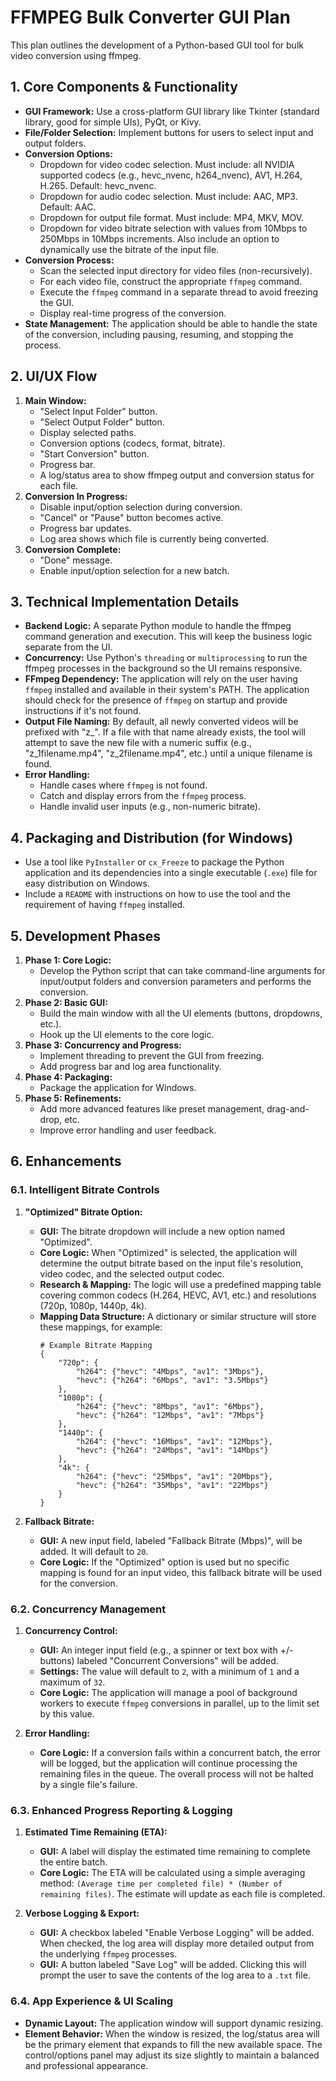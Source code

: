 # FFMPEG Bulk Converter GUI Plan

This plan outlines the development of a Python-based GUI tool for bulk video conversion using ffmpeg.

## 1. Core Components & Functionality

*   **GUI Framework:** Use a cross-platform GUI library like Tkinter (standard library, good for simple UIs), PyQt, or Kivy.
*   **File/Folder Selection:** Implement buttons for users to select input and output folders.
*   **Conversion Options:**
    *   Dropdown for video codec selection. Must include: all NVIDIA supported codecs (e.g., hevc_nvenc, h264_nvenc), AV1, H.264, H.265. Default: hevc_nvenc.
    *   Dropdown for audio codec selection. Must include: AAC, MP3. Default: AAC.
    *   Dropdown for output file format. Must include: MP4, MKV, MOV.
    *   Dropdown for video bitrate selection with values from 10Mbps to 250Mbps in 10Mbps increments. Also include an option to dynamically use the bitrate of the input file.
*   **Conversion Process:**
    *   Scan the selected input directory for video files (non-recursively).
    *   For each video file, construct the appropriate `ffmpeg` command.
    *   Execute the `ffmpeg` command in a separate thread to avoid freezing the GUI.
    *   Display real-time progress of the conversion.
*   **State Management:** The application should be able to handle the state of the conversion, including pausing, resuming, and stopping the process.

## 2. UI/UX Flow

1.  **Main Window:**
    *   "Select Input Folder" button.
    *   "Select Output Folder" button.
    *   Display selected paths.
    *   Conversion options (codecs, format, bitrate).
    *   "Start Conversion" button.
    *   Progress bar.
    *   A log/status area to show ffmpeg output and conversion status for each file.
2.  **Conversion In Progress:**
    *   Disable input/option selection during conversion.
    *   "Cancel" or "Pause" button becomes active.
    *   Progress bar updates.
    *   Log area shows which file is currently being converted.
3.  **Conversion Complete:**
    *   "Done" message.
    *   Enable input/option selection for a new batch.

## 3. Technical Implementation Details

*   **Backend Logic:** A separate Python module to handle the ffmpeg command generation and execution. This will keep the business logic separate from the UI.
*   **Concurrency:** Use Python's `threading` or `multiprocessing` to run the ffmpeg processes in the background so the UI remains responsive.
*   **FFmpeg Dependency:** The application will rely on the user having `ffmpeg` installed and available in their system's PATH. The application should check for the presence of `ffmpeg` on startup and provide instructions if it's not found.
*   **Output File Naming:** By default, all newly converted videos will be prefixed with "z_". If a file with that name already exists, the tool will attempt to save the new file with a numeric suffix (e.g., "z_1filename.mp4", "z_2filename.mp4", etc.) until a unique filename is found.
*   **Error Handling:**
    *   Handle cases where `ffmpeg` is not found.
    *   Catch and display errors from the `ffmpeg` process.
    *   Handle invalid user inputs (e.g., non-numeric bitrate).

## 4. Packaging and Distribution (for Windows)

*   Use a tool like `PyInstaller` or `cx_Freeze` to package the Python application and its dependencies into a single executable (`.exe`) file for easy distribution on Windows.
*   Include a `README` with instructions on how to use the tool and the requirement of having `ffmpeg` installed.

## 5. Development Phases

1.  **Phase 1: Core Logic:**
    *   Develop the Python script that can take command-line arguments for input/output folders and conversion parameters and performs the conversion.
2.  **Phase 2: Basic GUI:**
    *   Build the main window with all the UI elements (buttons, dropdowns, etc.).
    *   Hook up the UI elements to the core logic.
3.  **Phase 3: Concurrency and Progress:**
    *   Implement threading to prevent the GUI from freezing.
    *   Add progress bar and log area functionality.
4.  **Phase 4: Packaging:**
    *   Package the application for Windows.
5.  **Phase 5: Refinements:**
    *   Add more advanced features like preset management, drag-and-drop, etc.
    *   Improve error handling and user feedback.

## 6. Enhancements

### 6.1. Intelligent Bitrate Controls

1.  **"Optimized" Bitrate Option:**
    *   **GUI:** The bitrate dropdown will include a new option named "Optimized".
    *   **Core Logic:** When "Optimized" is selected, the application will determine the output bitrate based on the input file's resolution, video codec, and the selected output codec.
    *   **Research & Mapping:** The logic will use a predefined mapping table covering common codecs (H.264, HEVC, AV1, etc.) and resolutions (720p, 1080p, 1440p, 4k).
    *   **Mapping Data Structure:** A dictionary or similar structure will store these mappings, for example:
        ```
        # Example Bitrate Mapping
        {
            "720p": {
                "h264": {"hevc": "4Mbps", "av1": "3Mbps"},
                "hevc": {"h264": "6Mbps", "av1": "3.5Mbps"}
            },
            "1080p": {
                "h264": {"hevc": "8Mbps", "av1": "6Mbps"},
                "hevc": {"h264": "12Mbps", "av1": "7Mbps"}
            },
            "1440p": {
                "h264": {"hevc": "16Mbps", "av1": "12Mbps"},
                "hevc": {"h264": "24Mbps", "av1": "14Mbps"}
            },
            "4k": {
                "h264": {"hevc": "25Mbps", "av1": "20Mbps"},
                "hevc": {"h264": "35Mbps", "av1": "22Mbps"}
            }
        }
        ```

2.  **Fallback Bitrate:**
    *   **GUI:** A new input field, labeled "Fallback Bitrate (Mbps)", will be added. It will default to `20`.
    *   **Core Logic:** If the "Optimized" option is used but no specific mapping is found for an input video, this fallback bitrate will be used for the conversion.

### 6.2. Concurrency Management

1.  **Concurrency Control:**
    *   **GUI:** An integer input field (e.g., a spinner or text box with +/- buttons) labeled "Concurrent Conversions" will be added.
    *   **Settings:** The value will default to `2`, with a minimum of `1` and a maximum of `32`.
    *   **Core Logic:** The application will manage a pool of background workers to execute `ffmpeg` conversions in parallel, up to the limit set by this value.

2.  **Error Handling:**
    *   **Core Logic:** If a conversion fails within a concurrent batch, the error will be logged, but the application will continue processing the remaining files in the queue. The overall process will not be halted by a single file's failure.

### 6.3. Enhanced Progress Reporting & Logging

1.  **Estimated Time Remaining (ETA):**
    *   **GUI:** A label will display the estimated time remaining to complete the entire batch.
    *   **Core Logic:** The ETA will be calculated using a simple averaging method: `(Average time per completed file) * (Number of remaining files)`. The estimate will update as each file is completed.

2.  **Verbose Logging & Export:**
    *   **GUI:** A checkbox labeled "Enable Verbose Logging" will be added. When checked, the log area will display more detailed output from the underlying `ffmpeg` processes.
    *   **GUI:** A button labeled "Save Log" will be added. Clicking this will prompt the user to save the contents of the log area to a `.txt` file.

### 6.4. App Experience & UI Scaling

*   **Dynamic Layout:** The application window will support dynamic resizing.
*   **Element Behavior:** When the window is resized, the log/status area will be the primary element that expands to fill the new available space. The control/options panel may adjust its size slightly to maintain a balanced and professional appearance.